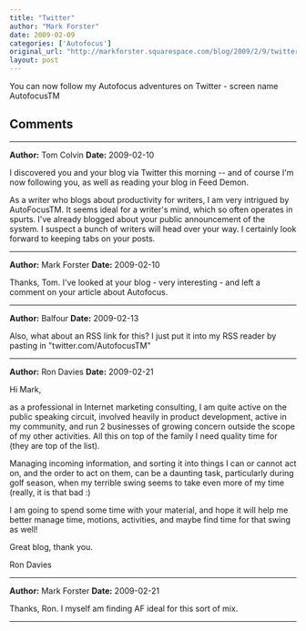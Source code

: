 ```yaml
---
title: "Twitter"
author: "Mark Forster"
date: 2009-02-09
categories: ['Autofocus']
original_url: "http://markforster.squarespace.com/blog/2009/2/9/twitter.html"
layout: post
---
```


You can now follow my Autofocus adventures on Twitter - screen name AutofocusTM


## Comments

---

**Author:** Tom Colvin
**Date:** 2009-02-10

I discovered you and your blog via Twitter this morning -- and of course I'm now following you, as well as reading your blog in Feed Demon.  
  
As a writer who blogs about productivity for writers, I am very intrigued by AutoFocusTM. It seems ideal for a writer's mind, which so often operates in spurts. I've already blogged about your public announcement of the system. I suspect a bunch of writers will head over your way. I certainly look forward to keeping tabs on your posts.

---

**Author:** Mark Forster
**Date:** 2009-02-10

Thanks, Tom. I've looked at your blog - very interesting - and left a comment on your article about Autofocus.

---

**Author:** Balfour
**Date:** 2009-02-13

Also, what about an RSS link for this? I just put it into my RSS reader by pasting in "twitter.com/AutofocusTM"

---

**Author:** Ron Davies
**Date:** 2009-02-21

Hi Mark,  
  
as a professional in Internet marketing consulting, I am quite active on the public speaking circuit, involved heavily in product development, active in my community, and run 2 businesses of growing concern outside the scope of my other activities. All this on top of the family I need quality time for (they are top of the list).  
  
Managing incoming information, and sorting it into things I can or cannot act on, and the order to act on them, can be a daunting task, particularly during golf season, when my terrible swing seems to take even more of my time (really, it is that bad :)  
  
I am going to spend some time with your material, and hope it will help me better manage time, motions, activities, and maybe find time for that swing as well!  
  
Great blog, thank you.  
  
Ron Davies

---

**Author:** Mark Forster
**Date:** 2009-02-21

Thanks, Ron. I myself am finding AF ideal for this sort of mix.

---
